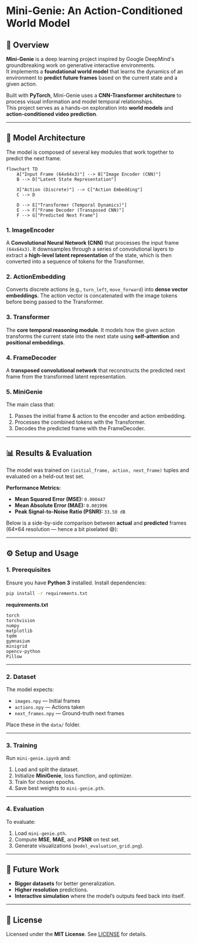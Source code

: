 # Mini-Genie: An Action-Conditioned World Model

## 📌 Overview
**Mini-Genie** is a deep learning project inspired by Google DeepMind's groundbreaking work on generative interactive environments.  
It implements a **foundational world model** that learns the dynamics of an environment to **predict future frames** based on the current state and a given action.

Built with **PyTorch**, Mini-Genie uses a **CNN-Transformer architecture** to process visual information and model temporal relationships.  
This project serves as a hands-on exploration into **world models** and **action-conditioned video prediction**.

---

## 🧠 Model Architecture
The model is composed of several key modules that work together to predict the next frame.

```mermaid
flowchart TD
    A["Input Frame (64x64x3)"] --> B["Image Encoder (CNN)"]
    B --> D["Latent State Representation"]

    X["Action (Discrete)"] --> C["Action Embedding"]
    C --> D

    D --> E["Transformer (Temporal Dynamics)"]
    E --> F["Frame Decoder (Transposed CNN)"]
    F --> G["Predicted Next Frame"]
```

### 1. **ImageEncoder**

A **Convolutional Neural Network (CNN)** that processes the input frame `(64x64x3)`.
It downsamples through a series of convolutional layers to extract a **high-level latent representation** of the state, which is then converted into a sequence of tokens for the Transformer.

### 2. **ActionEmbedding**

Converts discrete actions (e.g., `turn_left`, `move_forward`) into **dense vector embeddings**.
The action vector is concatenated with the image tokens before being passed to the Transformer.

### 3. **Transformer**

The **core temporal reasoning module**.
It models how the given action transforms the current state into the next state using **self-attention** and **positional embeddings**.

### 4. **FrameDecoder**

A **transposed convolutional network** that reconstructs the predicted next frame from the transformed latent representation.

### 5. **MiniGenie**

The main class that:

1. Passes the initial frame & action to the encoder and action embedding.
2. Processes the combined tokens with the Transformer.
3. Decodes the predicted frame with the FrameDecoder.

---

## 📊 Results & Evaluation

The model was trained on `(initial_frame, action, next_frame)` tuples and evaluated on a held-out test set.

**Performance Metrics:**

* **Mean Squared Error (MSE):** `0.000447`
* **Mean Absolute Error (MAE):** `0.001996`
* **Peak Signal-to-Noise Ratio (PSNR):** `33.50 dB`

Below is a side-by-side comparison between **actual** and **predicted** frames (64×64 resolution — hence a bit pixelated 😅):

---

## ⚙️ Setup and Usage

### 1. **Prerequisites**

Ensure you have **Python 3** installed.
Install dependencies:

```bash
pip install -r requirements.txt
```

**requirements.txt**

```
torch
torchvision
numpy
matplotlib
tqdm
gymnasium
minigrid
opencv-python
Pillow
```

---

### 2. **Dataset**

The model expects:

* `images.npy` — Initial frames
* `actions.npy` — Actions taken
* `next_frames.npy` — Ground-truth next frames

Place these in the `data/` folder.

---

### 3. **Training**

Run `mini-genie.ipynb` and:

1. Load and split the dataset.
2. Initialize **MiniGenie**, loss function, and optimizer.
3. Train for chosen epochs.
4. Save best weights to `mini-genie.pth`.

---

### 4. **Evaluation**

To evaluate:

1. Load `mini-genie.pth`.
2. Compute **MSE**, **MAE**, and **PSNR** on test set.
3. Generate visualizations (`model_evaluation_grid.png`).

---

## 🚀 Future Work

* **Bigger datasets** for better generalization.
* **Higher resolution** predictions.
* **Interactive simulation** where the model’s outputs feed back into itself.

---

## 📜 License

Licensed under the **MIT License**.
See [LICENSE](LICENSE) for details.


